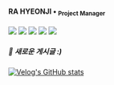 #### RA HYEONJI • <sub> Project Manager <sub/>
<img src="https://img.shields.io/badge/Javascript-000000?style=flat&logo=Javascript&logoColor=F7DF1E"/> <img src="https://img.shields.io/badge/React-000000?style=flat&logo=React&logoColor=61DAFB"/> <img src="https://img.shields.io/badge/Figma-000000?style=flat&logo=Figma&logoColor=F24E1E"/> <img src="https://img.shields.io/badge/Adobe-000000?style=flat&logo=Adobe&logoColor=FF0000"/> <img src="https://img.shields.io/badge/Blender-000000?style=flat&logo=Blender&logoColor=E87D0D"/>

##### 🔗 새로운 게시글 :)
[![Velog's GitHub stats](https://velog-readme-stats.vercel.app/api?name=raxchaz)](https://velog.io/@raxchaz) <br/>
